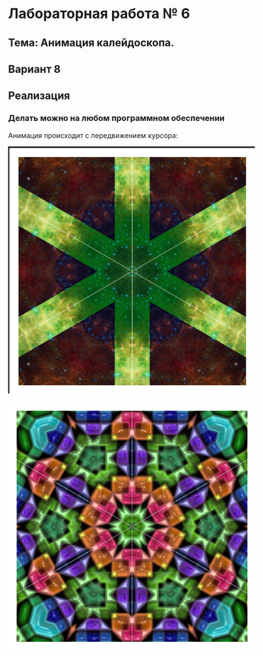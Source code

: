 # Лабораторная работа № 6

## Тема: Анимация калейдоскопа.

## Вариант 8

## Реализация

### Делать можно на любом программном обеспечении

Анимация происходит c передвижением курсора:

   ![nonlin](images/kal1.png)

   ![nonlin](images/kal2.png)
